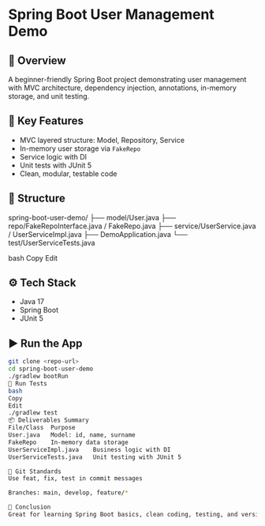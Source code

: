# Spring Boot User Management Demo

## 📌 Overview
A beginner-friendly Spring Boot project demonstrating user management with MVC architecture, dependency injection, annotations, in-memory storage, and unit testing.

## 🎯 Key Features
- MVC layered structure: Model, Repository, Service
- In-memory user storage via `FakeRepo`
- Service logic with DI
- Unit tests with JUnit 5
- Clean, modular, testable code

## 📁 Structure
spring-boot-user-demo/
├── model/User.java
├── repo/FakeRepoInterface.java / FakeRepo.java
├── service/UserService.java / UserServiceImpl.java
├── DemoApplication.java
└── test/UserServiceTests.java

bash
Copy
Edit

## ⚙️ Tech Stack
- Java 17  
- Spring Boot  
- JUnit 5

## ▶️ Run the App
```bash
git clone <repo-url>
cd spring-boot-user-demo
./gradlew bootRun
🧪 Run Tests
bash
Copy
Edit
./gradlew test
📦 Deliverables Summary
File/Class	Purpose
User.java	Model: id, name, surname
FakeRepo	In-memory data storage
UserServiceImpl.java	Business logic with DI
UserServiceTests.java	Unit testing with JUnit 5

🔀 Git Standards
Use feat, fix, test in commit messages

Branches: main, develop, feature/*

🚀 Conclusion
Great for learning Spring Boot basics, clean coding, testing, and version control best practices.
